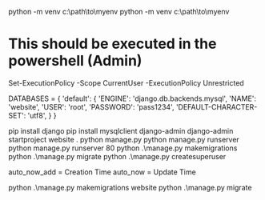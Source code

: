 python -m venv c:\path\to\myenv
python -m venv c:\path\to\myenv

# This should be executed in the powershell (Admin)
Set-ExecutionPolicy -Scope CurrentUser -ExecutionPolicy Unrestricted

DATABASES = {
    'default': {
        'ENGINE': 'django.db.backends.mysql',
        'NAME': 'website',
        'USER': 'root',
        'PASSWORD': 'pass1234',
        'DEFAULT-CHARACTER-SET': 'utf8',
    }
}

pip install django
pip install mysqlclient
django-admin
django-admin startproject website .
python manage.py
python manage.py runserver 
python manage.py runserver 80
python .\manage.py makemigrations
python .\manage.py migrate
python .\manage.py createsuperuser


auto_now_add = Creation Time
auto_now = Update Time


python .\manage.py makemigrations website
python .\manage.py migrate
